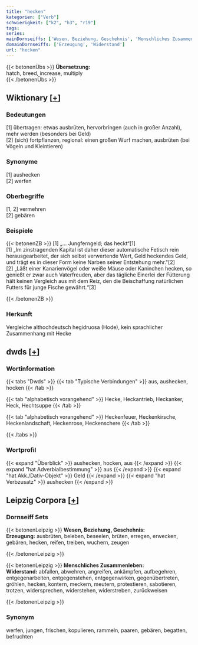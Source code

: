 ```yaml
---
title: "hecken"
kategorien: ["Verb"]
schwierigkeit: ["k2", "h3", "r19"]
tags:
series:
mainDornseiffs: ['Wesen, Beziehung, Geschehnis', 'Menschliches Zusammenleben']
domainDornseiffs: ['Erzeugung', 'Widerstand']
url: "hecken"
---
```


{{< betonenÜbs >}}
**Übersetzung:**  
hatch, breed, increase, multiply  
{{< /betonenÜbs >}}

## Wiktionary [[+](https://de.wiktionary.org/wiki/hecken)]

### Bedeutungen
[1] übertragen: etwas ausbrüten, hervorbringen (auch in großer Anzahl), mehr werden (besonders bei Geld)  
[2] (sich) fortpflanzen, regional: einen großen Wurf machen, ausbrüten (bei Vögeln und Kleintieren)  

### Synonyme
[1] aushecken  
[2] werfen  

### Oberbegriffe
[1, 2] vermehren  
[2] gebären  

### Beispiele
{{< betonenZB >}}
[1] „… Jungferngeld; das heckt“[1]  
[1] „Im zinstragenden Kapital ist daher dieser automatische Fetisch rein herausgearbeitet, der sich selbst verwertende Wert, Geld heckendes Geld, und trägt es in dieser Form keine Narben seiner Entstehung mehr."[2]  
[2] „Läßt einer Kanarienvögel oder weiße Mäuse oder Kaninchen hecken, so genießt er zwar auch Vaterfreuden, aber das tägliche Einerlei der Fütterung hält keinen Vergleich aus mit dem Reiz, den die Beischaffung natürlichen Futters für junge Fische gewährt.“[3]  

{{< /betonenZB >}}
### Herkunft
Vergleiche althochdeutsch hegidruosa (Hode), kein sprachlicher Zusammenhang mit Hecke  



## dwds [[+](https://www.dwds.de/wb/hecken)]

### Wortinformation
{{< tabs "Dwds" >}}
{{< tab "Typische Verbindungen" >}}
aus, aushecken, hocken
{{< /tab >}}

{{< tab "alphabetisch vorangehend" >}}
Hecke, Heckantrieb, Heckanker, Heck, Hechtsuppe
{{< /tab >}}

{{< tab "alphabetisch vorangehend" >}}
Heckenfeuer, Heckenkirsche, Heckenlandschaft, Heckenrose, Heckenschere
{{< /tab >}}

{{< /tabs >}}

### Wortprofil
{{< expand "Überblick" >}} aushecken, hocken, aus {{< /expand >}}
{{< expand "hat Adverbialbestimmung" >}} aus {{< /expand >}}
{{< expand "hat Akk./Dativ-Objekt" >}} Geld {{< /expand >}}
{{< expand "hat Verbzusatz" >}} aushecken {{< /expand >}}

## Leipzig Corpora [[+](https://corpora.uni-leipzig.de/en/res?word=hecken&corpusId=deu_newscrawl-public_2018)]

### Dornseiff Sets
{{< betonenLeipzig >}}
**Wesen, Beziehung, Geschehnis:**  
**Erzeugung:** ausbrüten, beleben, beseelen, brüten, erregen, erwecken, gebären, hecken, reifen, treiben, wuchern, zeugen  

{{< /betonenLeipzig >}}


{{< betonenLeipzig >}}
**Menschliches Zusammenleben:**  
**Widerstand:** abfallen, abwehren, angreifen, ankämpfen, aufbegehren, entgegenarbeiten, entgegenstehen, entgegenwirken, gegenübertreten, gröhlen, hecken, kontern, meckern, meutern, protestieren, sabotieren, trotzen, widersprechen, widerstehen, widerstreben, zurückweisen  

{{< /betonenLeipzig >}}

### Synonym
werfen, jungen, frischen, kopulieren, rammeln, paaren, gebären, begatten, befruchten

